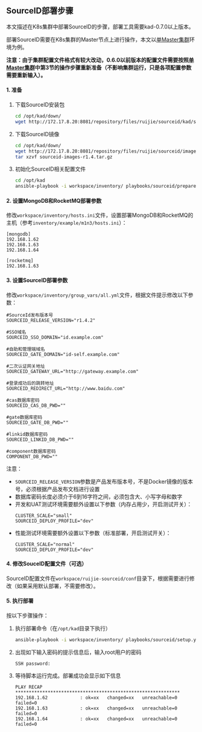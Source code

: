 ## SourceID部署步骤

本文描述在K8s集群中部署SourceID的步骤，部署工具需要kad-0.7.0以上版本。

部署SourceID需要在K8s集群的Master节点上进行操作，本文以[单Master集群](../guide/getting-started.md)环境为例。

**注意：由于集群配置文件格式有较大改动，0.6.0以前版本的配置文件需要按照[单Master集群](../guide/getting-started.md)中第3节的操作步骤重新准备（不影响集群运行，只是各项配置参数需要重新输入）。**

#### 1. 准备

1. 下载SourceID安装包
    ```bash
    cd /opt/kad/down/
    wget http://172.17.8.20:8081/repository/files/ruijie/sourceid/kad/sourceid-kad-r1.4.2.zip
    ```
2. 下载SourceID镜像
    ```bash
    cd /opt/kad/down/
    wget http://172.17.8.20:8081/repository/files/ruijie/sourceid/images/sourceid-images-r1.4.tar.gz
    tar xzvf sourceid-images-r1.4.tar.gz
    ```
3. 初始化SourceID相关配置文件
    ```bash
    cd /opt/kad
    ansible-playbook -i workspace/inventory/ playbooks/sourceid/prepare.yml -k
    ```

#### 2. 设置MongoDB和RocketMQ部署参数

修改`workspace/inventory/hosts.ini`文件，设置部署MongoDB和RocketMQ的主机（参考`inventory/example/m1n3/hosts.ini`）：

```
[mongodb]
192.168.1.62
192.168.1.63
192.168.1.64

[rocketmq]
192.168.1.63
```

#### 3. 设置SourceID部署参数

修改`workspace/inventory/group_vars/all.yml`文件，根据文件提示修改以下参数：

```
#SourceId发布版本号
SOURCEID_RELEASE_VERSION="r1.4.2"

#SSO域名
SOURCEID_SSO_DOMAIN="id.example.com"

#自助和管理端域名
SOURCEID_GATE_DOMAIN="id-self.example.com"

#二次认证网关地址
SOURCEID_GATEWAY_URL="http://gateway.example.com"

#登录成功后的跳转地址
SOURCEID_REDIRECT_URL="http://www.baidu.com"

#cas数据库密码
SOURCEID_CAS_DB_PWD=""

#gate数据库密码
SOURCEID_GATE_DB_PWD=""

#linkid数据库密码
SOURCEID_LINKID_DB_PWD=""

#component数据库密码
COMPONENT_DB_PWD=""
```

注意：
- `SOURCEID_RELEASE_VERSION`参数是产品发布版本号，不是Docker镜像的版本号，必须根据产品发布文档进行设置
- 数据库密码长度必须介于6到16字符之间，必须包含大、小写字母和数字
- 开发和UAT测试环境需要额外设置以下参数（内存占用少，开启测试开关）：
    ```
    CLUSTER_SCALE="small"
    SOURCEID_DEPLOY_PROFILE="dev"
    ```
- 性能测试环境需要额外设置以下参数（标准部署，开启测试开关）：
    ```
    CLUSTER_SCALE="normal"
    SOURCEID_DEPLOY_PROFILE="dev"
    ```

#### 4. 修改SouceID配置文件（可选）

SourceID配置文件在`workspace/ruijie-sourceid/conf`目录下，根据需要进行修改（如果采用默认部署，不需要修改）。

#### 5. 执行部署

按以下步骤操作：

1. 执行部署命令（在`/opt/kad`目录下执行）
    ```bash
    ansible-playbook -i workspace/inventory/ playbooks/sourceid/setup.yml -k
    ```
1. 出现如下输入密码的提示信息后，输入root用户的密码
    ```
    SSH password:
    ```
1. 等待脚本运行完成。部署成功会显示如下信息
    ```
    PLAY RECAP *************************************************************
    192.168.1.62            : ok=xx   changed=xx   unreachable=0    failed=0
    192.168.1.63            : ok=xx   changed=xx   unreachable=0    failed=0
    192.168.1.64            : ok=xx   changed=xx   unreachable=0    failed=0
    ```
